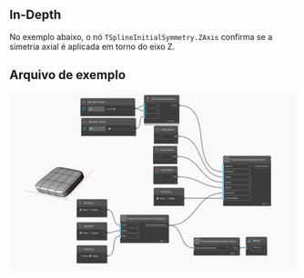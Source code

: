 ## In-Depth
No exemplo abaixo, o nó `TSplineInitialSymmetry.ZAxis` confirma se a simetria axial é aplicada em torno do eixo Z.

## Arquivo de exemplo

![Example](./Autodesk.DesignScript.Geometry.TSpline.TSplineInitialSymmetry.ZAxis_img.jpg)
